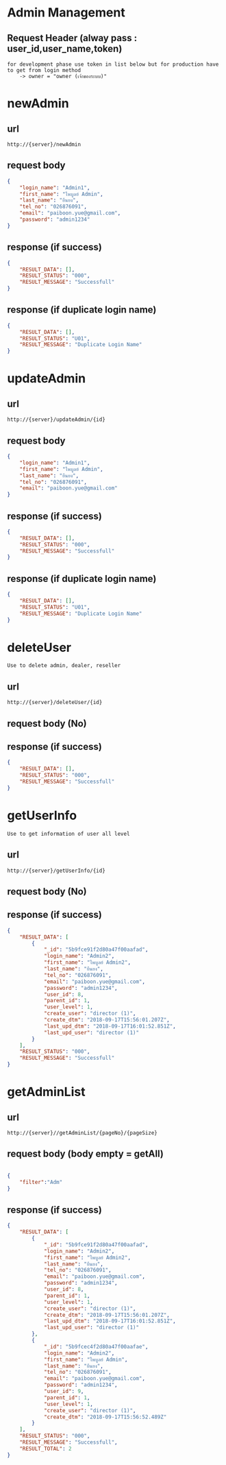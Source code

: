 # Admin Management

## Request Header (alway pass : user_id,user_name,token) 
    for development phase use token in list below but for production have to get from login method 
        -> owner = "owner (เจ้าของระบบ)" 

# newAdmin

## url
    http://{server}/newAdmin 

## request body
```json
{
    "login_name": "Admin1",
    "first_name": "ไพบูลย์ Admin",
    "last_name": "ยืนยง",
    "tel_no": "026876091",
    "email": "paiboon.yue@gmail.com",
    "password": "admin1234"
}
```
## response (if success)

```json
{
    "RESULT_DATA": [],
    "RESULT_STATUS": "000",
    "RESULT_MESSAGE": "Successfull"
}

```

## response (if duplicate login name)

```json
{
    "RESULT_DATA": [],
    "RESULT_STATUS": "U01",
    "RESULT_MESSAGE": "Duplicate Login Name"
}

```

# updateAdmin

## url
    http://{server}/updateAdmin/{id}

## request body
```json
{
    "login_name": "Admin1",
    "first_name": "ไพบูลย์ Admin",
    "last_name": "ยืนยง",
    "tel_no": "026876091",
    "email": "paiboon.yue@gmail.com"
}
```
## response (if success)

```json
{
    "RESULT_DATA": [],
    "RESULT_STATUS": "000",
    "RESULT_MESSAGE": "Successfull"
}
```

## response (if duplicate login name)

```json
{
    "RESULT_DATA": [],
    "RESULT_STATUS": "U01",
    "RESULT_MESSAGE": "Duplicate Login Name"
}

```

# deleteUser
    Use to delete admin, dealer, reseller

## url
    http://{server}/deleteUser/{id}

## request body (No)

## response (if success)

```json
{
    "RESULT_DATA": [],
    "RESULT_STATUS": "000",
    "RESULT_MESSAGE": "Successfull"
}
```

# getUserInfo
    Use to get information of user all level

## url
    http://{server}/getUserInfo/{id}

## request body (No)

## response (if success)

```json
{
    "RESULT_DATA": [
        {
            "_id": "5b9fce91f2d80a47f00aafad",
            "login_name": "Admin2",
            "first_name": "ไพบูลย์ Admin2",
            "last_name": "ยืนยง",
            "tel_no": "026876091",
            "email": "paiboon.yue@gmail.com",
            "password": "admin1234",
            "user_id": 8,
            "parent_id": 1,
            "user_level": 1,
            "create_user": "director (1)",
            "create_dtm": "2018-09-17T15:56:01.207Z",
            "last_upd_dtm": "2018-09-17T16:01:52.851Z",
            "last_upd_user": "director (1)"
        }
    ],
    "RESULT_STATUS": "000",
    "RESULT_MESSAGE": "Successfull"
}

```


# getAdminList

## url
    http://{server}//getAdminList/{pageNo}/{pageSize}

## request body (body empty = getAll)

```json

{    
	"filter":"Adm"
}

```

## response (if success)

```json
{
    "RESULT_DATA": [
        {
            "_id": "5b9fce91f2d80a47f00aafad",
            "login_name": "Admin2",
            "first_name": "ไพบูลย์ Admin2",
            "last_name": "ยืนยง",
            "tel_no": "026876091",
            "email": "paiboon.yue@gmail.com",
            "password": "admin1234",
            "user_id": 8,
            "parent_id": 1,
            "user_level": 1,
            "create_user": "director (1)",
            "create_dtm": "2018-09-17T15:56:01.207Z",
            "last_upd_dtm": "2018-09-17T16:01:52.851Z",
            "last_upd_user": "director (1)"
        },
        {
            "_id": "5b9fcec4f2d80a47f00aafae",
            "login_name": "Admin2",
            "first_name": "ไพบูลย์ Admin",
            "last_name": "ยืนยง",
            "tel_no": "026876091",
            "email": "paiboon.yue@gmail.com",
            "password": "admin1234",
            "user_id": 9,
            "parent_id": 1,
            "user_level": 1,
            "create_user": "director (1)",
            "create_dtm": "2018-09-17T15:56:52.489Z"
        }
    ],
    "RESULT_STATUS": "000",
    "RESULT_MESSAGE": "Successfull",
    "RESULT_TOTAL": 2
}

```
